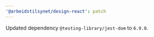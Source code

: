 ```yaml
---
'@arbeidstilsynet/design-react': patch
---
```


Updated dependency `@testing-library/jest-dom` to `6.9.0`.
